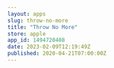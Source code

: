```yaml
---
layout: apps
slug: throw-no-more
title: "Throw No More"
store: apple
app_id: 1494720408
date: 2023-02-09T12:19:49Z
published: 2020-04-21T07:00:00Z
---
```


